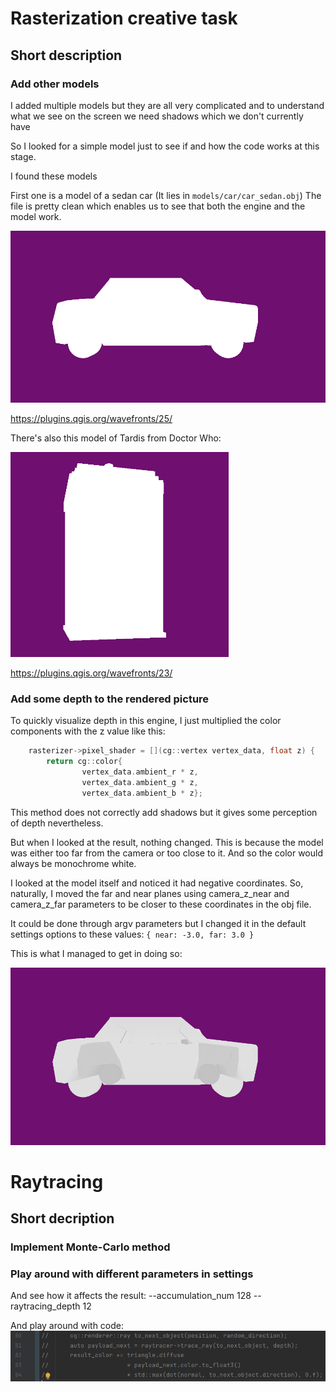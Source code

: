 # Rasterization creative task

## Short description

### Add other models

I added multiple models but they are all very complicated
and to understand what we see on the screen we need shadows which we don't currently have

So I looked for a simple model just to see if and how the code works at this stage.

I found these models

First one is a model of a sedan car
(It lies in `models/car/car_sedan.obj`)
The file is pretty clean which enables us to see that both the engine and the model work.

![img.png](img.png)

https://plugins.qgis.org/wavefronts/25/

There's also this model of Tardis from Doctor Who:

![img_1.png](img_1.png)

https://plugins.qgis.org/wavefronts/23/

### Add some depth to the rendered picture

To quickly visualize depth in this engine, I just multiplied the color components with the z value
like this:

```c
	rasterizer->pixel_shader = [](cg::vertex vertex_data, float z) {
		return cg::color{
				vertex_data.ambient_r * z,
				vertex_data.ambient_g * z,
				vertex_data.ambient_b * z};
```

This method does not correctly add shadows but it gives some perception of depth nevertheless.

But when I looked at the result, nothing changed.
This is because the model was either too far from the camera or too close to it.
And so the color would always be monochrome white.

I looked at the model itself and noticed it had negative coordinates.
So, naturally, I moved the far and near planes using camera_z_near and camera_z_far parameters
to be closer to these coordinates in the obj file.

It could be done through argv parameters but I changed it in the default settings options
to these values: `{ near: -3.0, far: 3.0 }`

This is what I managed to get in doing so:

![img_2.png](img_2.png)

# Raytracing

## Short decription

### Implement Monte-Carlo method

### Play around with different parameters in settings

And see how it affects the result:
--accumulation_num 128
--raytracing_depth 12

And play around with code:
![img_3.png](img_3.png)

